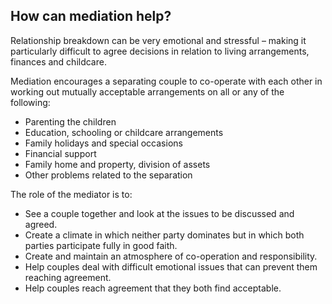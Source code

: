 ##  How can mediation help?

Relationship breakdown can be very emotional and stressful – making it
particularly difficult to agree decisions in relation to living arrangements,
finances and childcare.

Mediation encourages a separating couple to co-operate with each other in
working out mutually acceptable arrangements on all or any of the following:

  * Parenting the children 
  * Education, schooling or childcare arrangements 
  * Family holidays and special occasions 
  * Financial support 
  * Family home and property, division of assets 
  * Other problems related to the separation 

The role of the mediator is to:

  * See a couple together and look at the issues to be discussed and agreed. 
  * Create a climate in which neither party dominates but in which both parties participate fully in good faith. 
  * Create and maintain an atmosphere of co-operation and responsibility. 
  * Help couples deal with difficult emotional issues that can prevent them reaching agreement. 
  * Help couples reach agreement that they both find acceptable. 
